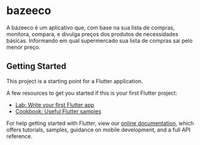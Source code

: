 # bazeeco

A bázeeco é um aplicativo que, com base na sua lista de compras, monitora, compara, e divulga preços dos produtos de necessidades básicas.
Informando em qual supermercado sua lista de compras sai pelo menor preço.

## Getting Started

This project is a starting point for a Flutter application.

A few resources to get you started if this is your first Flutter project:

- [Lab: Write your first Flutter app](https://flutter.dev/docs/get-started/codelab)
- [Cookbook: Useful Flutter samples](https://flutter.dev/docs/cookbook)

For help getting started with Flutter, view our
[online documentation](https://flutter.dev/docs), which offers tutorials,
samples, guidance on mobile development, and a full API reference.
